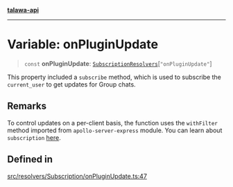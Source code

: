 [**talawa-api**](../../../../README.md)

***

# Variable: onPluginUpdate

> `const` **onPluginUpdate**: [`SubscriptionResolvers`](../../../../types/generatedGraphQLTypes/type-aliases/SubscriptionResolvers.md)\[`"onPluginUpdate"`\]

This property included a `subscribe` method, which is used to
subscribe the `current_user` to get updates for Group chats.

## Remarks

To control updates on a per-client basis, the function uses the `withFilter`
method imported from `apollo-server-express` module.
You can learn about `subscription` [here](https://www.apollographql.com/docs/apollo-server/data/subscriptions/).

## Defined in

[src/resolvers/Subscription/onPluginUpdate.ts:47](https://github.com/Suyash878/talawa-api/blob/e4413cec641a837926071678fed3c7f67234e31e/src/resolvers/Subscription/onPluginUpdate.ts#L47)
